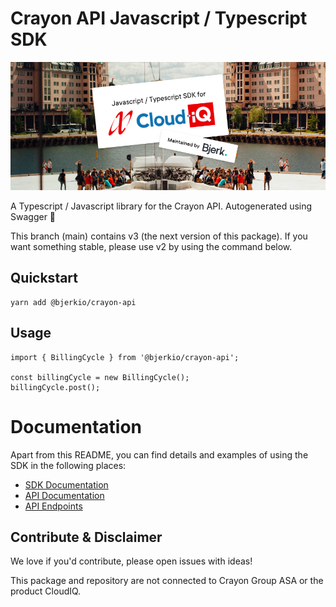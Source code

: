 # Crayon API Javascript / Typescript SDK

![crayon api javascript / typescript logo](assets/logo.png)

A Typescript / Javascript library for the Crayon API. Autogenerated using Swagger 🎉

This branch (main) contains v3 (the next version of this package). If you
want something stable, please use v2 by using the command below.

## Quickstart

```
yarn add @bjerkio/crayon-api
```

## Usage
```
import { BillingCycle } from '@bjerkio/crayon-api';

const billingCycle = new BillingCycle();
billingCycle.post();
```

# Documentation
Apart from this README, you can find details and examples of using the SDK in the following places:  

- [SDK Documentation](docs/)
- [API Documentation](https://apidocs.crayon.com/) 
- [API Endpoints](https://apiv1.crayon.com/docs/) 

## Contribute & Disclaimer

We love if you'd contribute, please open issues with ideas!

This package and repository are not connected to Crayon Group ASA or the product CloudIQ.